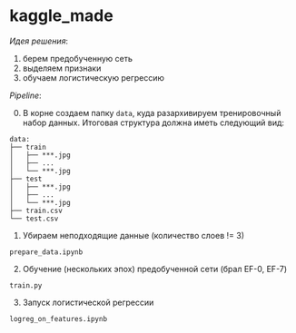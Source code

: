 # kaggle_made
*Идея решения*:
1. берем предобученную сеть
2. выделяем признаки
3. обучаем логистическую регрессию

*Pipeline*:

0. В корне создаем папку `data`, куда разархивируем тренировочный набор данных.
Итоговая структура должна иметь следующий вид:

```
data:
├── train
│   ├── ***.jpg
│   ├── ...
│   └── ***.jpg
├── test
│   ├── ***.jpg
│   ├── ...
│   └── ***.jpg
├── train.csv
└── test.csv
```
1. Убираем неподходящие данные (количество слоев != 3)

`prepare_data.ipynb`

2. Обучение (нескольких эпох) предобученной сети (брал EF-0, EF-7)

`train.py`

3. Запуск логистической регрессии

`logreg_on_features.ipynb`

